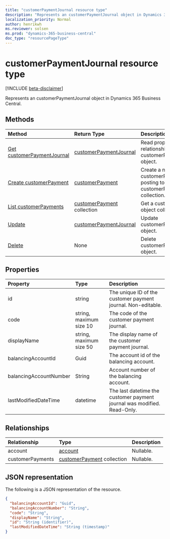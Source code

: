 ```yaml
---
title: "customerPaymentJournal resource type"
description: "Represents an customerPaymentJournal object in Dynamics 365 Business Central."
localization_priority: Normal
author: henrikwh
ms.reviewer: solsen
ms.prod: "dynamics-365-business-central"
doc_type: "resourcePageType"
---
```


# customerPaymentJournal resource type

[!INCLUDE [beta-disclaimer](../../includes/beta-disclaimer.md)]

Represents an customerPaymentJournal object in Dynamics 365 Business Central.

## Methods

| Method       | Return Type | Description |
|:-------------|:------------|:------------|
| [Get customerPaymentJournal](../api/dynamics-customerpaymentjournal-get.md) | [customerPaymentJournal](dynamics-customerpaymentjournal.md) | Read properties and relationships of customerPaymentJournal object. |
| [Create customerPayment](../api/dynamics-customerpaymentjournal-post-customerpayments.md) | [customerPayment](dynamics-customerpayment.md) | Create a new customerPayment by posting to the customerPayments collection. |
| [List customerPayments](../api/dynamics-customerpaymentjournal-list-customerpayments.md) | [customerPayment](dynamics-customerpayment.md) collection | Get a customerPayment object collection. |
| [Update](../api/dynamics-customerpaymentjournal-update.md) | [customerPaymentJournal](dynamics-customerpaymentjournal.md) | Update customerPaymentJournal object. |
| [Delete](../api/dynamics-customerpaymentjournal-delete.md) | None | Delete customerPaymentJournal object. |

## Properties

| Property     | Type        | Description |
|:-------------|:------------|:------------|
|id                  |string                   |The unique ID of the customer payment journal. Non-editable.           |
|code                |string, maximum size 10| The code of the customer payment journal.                             |
|displayName         |string, maximum size 50| The display name of the customer payment journal.                     |
|balancingAccountId|Guid|The account id of the balancing account.|
|balancingAccountNumber|String|Account number of the balancing account.|
|lastModifiedDateTime|datetime               |The last datetime the customer payment journal was modified. Read-Only.|


## Relationships

| Relationship | Type        | Description |
|:-------------|:------------|:------------|
|account|[account](dynamics-account.md)| Nullable.|
|customerPayments|[customerPayment](dynamics-customerpayment.md) collection| Nullable.|

## JSON representation

The following is a JSON representation of the resource.

<!-- {
  "blockType": "resource",
  "optionalProperties": [

  ],
  "@odata.type": "microsoft.graph.customerPaymentJournal",
  "baseType": "",
  "keyProperty": "id"
}-->

```json
{
  "balancingAccountId": "Guid",
  "balancingAccountNumber": "String",
  "code": "String",
  "displayName": "String",
  "id": "String (identifier)",
  "lastModifiedDateTime": "String (timestamp)"
}
```

<!-- uuid: 16cd6b66-4b1a-43a1-adaf-3a886856ed98
2019-02-04 14:57:30 UTC -->
<!-- {
  "type": "#page.annotation",
  "description": "customerPaymentJournal resource",
  "keywords": "",
  "section": "documentation",
  "tocPath": ""
}-->